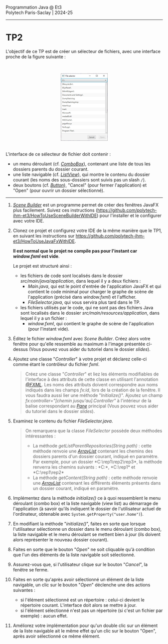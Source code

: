 Programmation Java @ Et3\
Polytech Paris-Saclay | 2024-25
___

# TP2

L'objectif de ce TP est de créer un sélecteur de fichiers, avec une interface proche de la figure suivante :

<br><div align="center"><img src="images/fileselector.jpg" width="150"></img></div><br>

L'interface de ce sélecteur de fichier doit contenir : 
  - un menu déroulant (cf. [*ComboBox*](https://openjfx.io/javadoc/17/javafx.controls/javafx/scene/control/ComboBox.html)), contenant une liste de tous les dossiers parents du dossier courant.
  - une liste navigable (cf. [*ListView*](https://openjfx.io/javadoc/17/javafx.controls/javafx/scene/control/ListView.html)), qui montre le contenu du dossier courant (les noms des sous-dossiers sont suivis pas un slash `/`). 
  - deux boutons (cf. [*Button*](https://openjfx.io/javadoc/17/javafx.controls/javafx/scene/control/Button.html)), "Cancel" (pour fermer l'application) et "Open" (pour ouvrir un dossier sélectionné).

---

1. [*Scene Builder*](https://gluonhq.com/products/scene-builder/) est un programme permet de créer des fenêtres JavaFX plus facilement. Suivez ces instructions (https://github.com/polytech-ihm-et3/HowToUseSceneBuilderWithIDE) pour l'installer et le configurer avec votre IDE.

2. Clonez ce projet et configurez votre IDE de la même manière que le TP1, en suivant les instructions sur https://github.com/polytech-ihm-et3/HowToUseJavaFxWithIDE.

    **Il est normal que le projet ne compile pas pour l'instant car *window.fxml* est vide**.

    Le projet est structuré ainsi :
   - les fichiers de code sont localisés dans le dossier *src/main/java/application*, dans lequel il y a deux fichiers :
     - *Main.java*, qui est le point d'entrée de l'application JavaFX et qui contient le code minimal pour charger le graphe de scène de l'application (précisé dans *window.fxml*) et l'afficher.
     - *FileSelector.java*, qui vous servira plus tard dans le TP.
   - les fichiers utilisés par le code, qui ne sont pas des fichiers Java sont localisés dans le dossier *src/main/resources/application*, dans lequel il y a un fichier :
     - *window.fxml*, qui contient le graphe de scène de l'application (pour l'instant vide).

3. Éditez le fichier *window.fxml* avec *Scene Builder*. Créez alors votre fenêtre pour qu'elle ressemble au maximum à l'image présentée ci-dessus (Vous pouvez vous aider du tutoriel dans le dossier *slides*).

4. Ajoutez une classe "*Controller*" à votre projet et déclarez celle-ci comme étant le contrôleur du fichier *fxml*.

    > Créez une classe "*Controller*" et liez les éléments modifiables de l'interface à des attributs de cette classe en utilisant l'annotation [*@FXML*](https://docs.oracle.com/javafx/2/get_started/fxml_tutorial.htm). Les noms des attributs doivent correspondre aux noms indiqués dans les champs *fx:id*, lors de la création de la fenêtre. Il vous faudra aussi lier une méthode "*Initialize()*".
    > Ajoutez un champ *fx:controller="[chemin jusqu'au].Controller"* à l'intérieur de la balise correspondant au [*Pane*](https://openjfx.io/javadoc/17/javafx.graphics/javafx/scene/layout/Pane.html) principal (Vous pouvez vous aider du tutoriel dans le dossier *slides*).

5. Examinez le contenu du fichier *FileSelector.java*.

    > On remarquera que la classe *FileSelector* possède deux méthodes intéressantes :
    >   - La méthode *getListParentRepositories(String path)* : cette méthode renvoie une [*ArrayList*](https://docs.oracle.com/en/java/javase/17/docs/api/java.base/java/util/ArrayList.html) contenant les chemins des dossiers parents d'un dossier courant, indiqué en paramètre. Par exemple, pour un dossier *C:\rep1\rep2\rep3\*, la méthode renverra les chemins suivants : *C:\*, *C:\rep1\* et *C:\rep1\rep2\*
    >   - La méthode *getContent(String path)* : cette méthode renvoie une [*ArrayList*](https://docs.oracle.com/en/java/javase/17/docs/api/java.base/java/util/ArrayList.html) contenant les différents éléments présents dans un dossier courant, indiqué en paramètre.

6. Implémentez dans la méthode *initialize()* ce à quoi ressemblent le menu déroulant (combo box) et la liste navigable (view list) au démarrage de l'application (à savoir qu'ils indiquent le dossier de l'utilisateur actuel de l'ordinateur, obtenable avec `System.getProperty("user.home")`).

7. En modifiant la méthode "*initialize()*", faites en sorte que lorsque l'utilisateur sélectionne un dossier dans le menu déroulant (combo box), la liste navigable et le menu déroulant se mettent bien à jour (ils doivent alors représenter le nouveau dossier courant).

8. Faites en sorte que le bouton "*Open*" ne soit cliquable qu'à condition que l'un des éléments de la liste navigable soit sélectionné.

9. Assurez-vous que, si l'utilisateur clique sur le bouton "*Cancel*", la fenêtre se ferme.

10. Faites en sorte qu'après avoir sélectionné un élément de la liste navigable, un clic sur le bouton "*Open*" déclenche une des actions suivantes :
    - si l'élément sélectionné est un répertoire : celui-ci devient le répertoire courant. L'interface doit alors se mettre à jour.
    - si l'élément sélectionné n'est pas un répertoire (si c'est un fichier par exemple) : aucun effet.

11. Améliorez votre implémentation pour qu'un double clic sur un élément de la liste navigable ait le même effet qu'un clic sur le bouton "Open", après avoir sélectionné ce même élément.